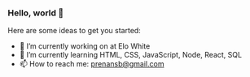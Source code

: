 ### Hello, world 👋

Here are some ideas to get you started:

- 🔭 I’m currently working on at Elo White
- 🌱 I’m currently learning HTML, CSS, JavaScript, Node, React, SQL
- 📫 How to reach me: prenansb@gmail.com

